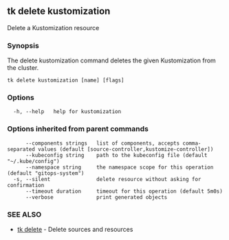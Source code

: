 ## tk delete kustomization

Delete a Kustomization resource

### Synopsis

The delete kustomization command deletes the given Kustomization from the cluster.

```
tk delete kustomization [name] [flags]
```

### Options

```
  -h, --help   help for kustomization
```

### Options inherited from parent commands

```
      --components strings   list of components, accepts comma-separated values (default [source-controller,kustomize-controller])
      --kubeconfig string    path to the kubeconfig file (default "~/.kube/config")
      --namespace string     the namespace scope for this operation (default "gitops-system")
  -s, --silent               delete resource without asking for confirmation
      --timeout duration     timeout for this operation (default 5m0s)
      --verbose              print generated objects
```

### SEE ALSO

* [tk delete](tk_delete.md)	 - Delete sources and resources

